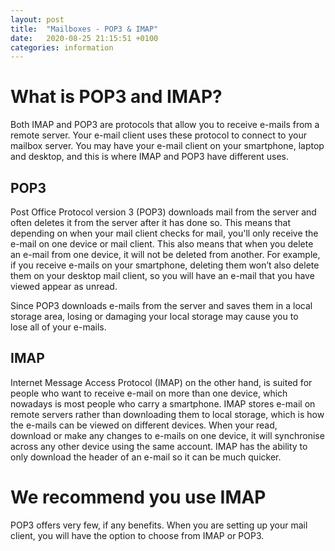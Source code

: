 ```yaml
---
layout: post
title:  "Mailboxes - POP3 & IMAP"
date:   2020-08-25 21:15:51 +0100
categories: information
---
```

What is POP3 and IMAP?
======================

Both IMAP and POP3 are protocols that allow you to receive e-mails from a remote server. Your e-mail client uses these protocol to connect to your mailbox server. You may have your e-mail client on your smartphone, laptop and desktop, and this is where IMAP and POP3 have different uses. 

POP3
----

Post Office Protocol version 3 (POP3) downloads mail from the server and often deletes it from the server after it has done so. This means that depending on when your mail client checks for mail, you'll only receive the e-mail on one device or mail client. This also means that when you delete an e-mail from one device, it will not be deleted from another. For example, if you receive e-mails on your smartphone, deleting them won’t also delete them on your desktop mail client, so you will have an e-mail that you have viewed appear as unread. 

Since POP3 downloads e-mails from the server and saves them in a local storage area, losing or damaging your local storage may cause you to lose all of your e-mails. 

IMAP
----

Internet Message Access Protocol (IMAP) on the other hand, is suited for people who want to receive e-mail on more than one device, which nowadays is most people who carry a smartphone. IMAP stores e-mail on remote servers rather than downloading them to local storage, which is how the e-mails can be viewed on different devices. When your read, download or make any changes to e-mails on one device, it will synchronise across any other device using the same account. IMAP has the ability to only download the header of an e-mail so it can be much quicker. 

**We recommend you use IMAP**
=============================

POP3 offers very few, if any benefits. When you are setting up your mail client, you will have the option to choose from IMAP or POP3.